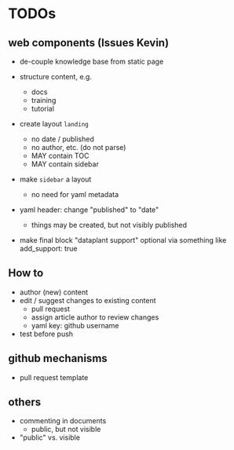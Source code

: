 # TODOs

## web components (Issues Kevin)

- de-couple knowledge base from static page
- structure content, e.g.
  - docs
  - training
  - tutorial

- create layout `landing`
  - no date / published
  - no author, etc. (do not parse)
  - MAY contain TOC
  - MAY contain sidebar
- make `sidebar` a layout
  - no need for yaml metadata

- yaml header: change "published" to "date"
  - things may be created, but not visibly published
- make final block "dataplant support" optional via something like add_support: true

## How to

- author (new) content
- edit / suggest changes to existing content
  - pull request
  - assign article author to review changes
  - yaml key: github username
- test before push

## github mechanisms

- pull request template

## others

- commenting in documents
  - public, but not visible
- "public" vs. visible  
